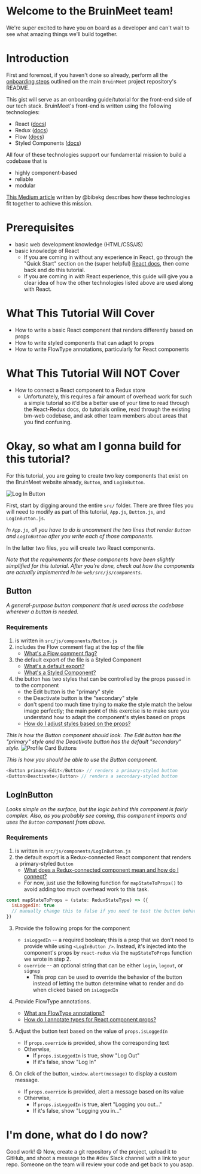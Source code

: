 # Welcome to the BruinMeet team! 

We're super excited to have you on board as a developer and can't wait to see what amazing things we'll build together.

# Introduction

First and foremost, if you haven't done so already, perform all the [onboarding steps](https://github.com/mitrikyle/Bruin-Meet/blob/master/README.md) outlined on the main `BruinMeet` project repository's README.

This gist will serve as an onboarding guide/tutorial for the front-end side of our tech stack. BruinMeet's front-end is written using the following technologies:
* React ([docs](https://reactjs.org/docs/hello-world.html))
* Redux ([docs](https://redux.js.org/))
* Flow ([docs](https://flow.org/en/docs/))
* Styled Components ([docs](https://www.styled-components.com/docs))

All four of these technologies support our fundamental mission to build a codebase that is
* highly component-based
* reliable
* modular

[This Medium article](https://medium.com/bruinmeet/i-architected-bruinmeets-front-end-these-are-the-technologies-i-used-and-why-ec60a8b5b238) written by @bibekg describes how these technologies fit together to achieve this mission.

# Prerequisites
* basic web development knowledge (HTML/CSS/JS)
* basic knowledge of React
    - If you are coming in without any experience in React, go through the "Quick Start" section on the (super helpful) [React docs](https://reactjs.org/docs/hello-world.html), then come back and do this tutorial.
    - If you are coming in *with* React experience, this guide will give you a clear idea of how the other technologies listed above are used along with React.

# What This Tutorial Will Cover
* How to write a basic React component that renders differently based on props
* How to write styled components that can adapt to props
* How to write FlowType annotations, particularly for React components

# What This Tutorial Will NOT Cover
* How to connect a React component to a Redux store
    - Unfortunately, this requires a fair amount of overhead work for such a simple tutorial so it'd be a better use of your time to read through the React-Redux docs, do tutorials online, read through the existing bm-web codebase, and ask other team members about areas that you find confusing.

# Okay, so what am I gonna build for this tutorial?
For this tutorial, you are going to create two key components that exist on the BruinMeet website already, `Button`, and `LogInButton`. 

![Log In Button](http://i67.tinypic.com/11kxytl.png)

First, start by digging around the entire `src/` folder. There are three files you will need to modify as part of this tutorial, `App.js`, `Button.js`, and `LogInButton.js`.

*In `App.js`, all you have to do is uncomment the two lines that render `Button` and `LogInButton` after you write each of those components.*

In the latter two files, you will create two React components. 

_Note that the requirements for these components have been slightly simplified for this tutorial. After you're done, check out how the components are actually implemented in `bm-web/src/js/components`._

## Button
_A general-purpose button component that is used across the codebase wherever a button is needed._

### Requirements
1. is written in `src/js/components/Button.js`
2. includes the Flow comment flag at the top of the file 
    * [What's a Flow comment flag?](https://flow.org/en/docs/usage/#toc-prepare-your-code-for-flow)
3. the default export of the file is a Styled Component 
    * [What's a default export?](https://developer.mozilla.org/en-US/docs/Web/JavaScript/Reference/Statements/export)
    * [What's a Styled Component?](https://www.styled-components.com/docs/basics#getting-started)
4. the button has two styles that can be controlled by the props passed in to the component
    * the Edit button is the "primary" style
    * the Deactivate button is the "secondary" style
    * don't spend too much time trying to make the style match the below image perfectly; the main point of this exercise is to make sure you understand how to adapt the component's styles based on props
    * [How do I adjust styles based on the props?](https://www.styled-components.com/docs/basics#adapting-based-on-props)

_This is how the Button component should look. The Edit button has the "primary" style and the Deactivate button has the default "secondary" style._
![Profile Card Buttons](http://i64.tinypic.com/25sqsqt.png)

_This is how you should be able to use the Button component._
```javascript
<Button primary>Edit</Button> // renders a primary-styled button
<Button>Deactivate</Button> // renders a secondary-styled button
```

## LogInButton
_Looks simple on the surface, but the logic behind this component is fairly complex. Also, as you probably see coming, this component imports and uses the `Button` component from above._

### Requirements
1. is written in `src/js/components/LogInButton.js`
2. the default export is a Redux-connected React component that renders a primary-styled `Button`
    * [What does a Redux-connected component mean and how do I connect?](https://redux.js.org/basics/usage-with-react)
    * For now, just use the following function for `mapStateToProps()` to avoid adding too much overhead work to this task.

```javascript
const mapStateToProps = (state: ReduxStateType) => ({
  isLoggedIn: true 
  // manually change this to false if you need to test the button behavior for logged-out users
})
```

3. Provide the following props for the component
    * `isLoggedIn` -- a required boolean; this is a prop that we don't need to provide while using `<LogInButton />`. Instead, it's injected into the component's props by `react-redux` via the `mapStateToProps` function we wrote in step 2.
    * `override` -- an optional string that can be either `login`, `logout`, or `signup`
        * This prop can be used to override the behavior of the button instead of letting the button determine what to render and do when clicked based on `isLoggedIn`

4. Provide FlowType annotations.
    * [What are FlowType annotations?](https://flow.org/en/docs/types/)
    * [How do I annotate types for React component props?](https://flow.org/en/docs/react/components/#toc-class-components)

5. Adjust the button text based on the value of `props.isLoggedIn`
    * If `props.override` is provided, show the corresponding text
    * Otherwise,
        * If `props.isLoggedIn` is true, show "Log Out"
        * If it's false, show "Log In"

6. On click of the button, `window.alert(message)` to display a custom message.
    * If `props.override` is provided, alert a message based on its value
    * Otherwise,
        * If `props.isLoggedIn` is true, alert "Logging you out..."
        * If it's false, show "Logging you in..."

# I'm done, what do I do now?
Good work! 😄 Now, create a git repository of the project, upload it to GitHub, and shoot a message to the #dev Slack channel with a link to your repo. Someone on the team will review your code and get back to you asap.